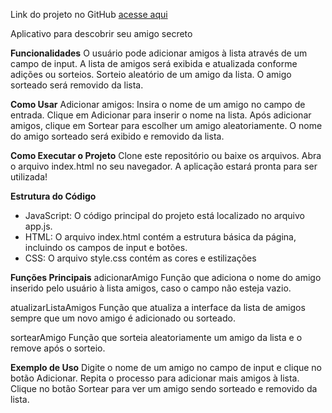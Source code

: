 Link do projeto no GitHub [acesse aqui](https://github.com/MarcosBertucci/Challenge-Alura-Amigo-Secreto "Title")

Aplicativo para descobrir seu amigo secreto

**Funcionalidades**
O usuário pode adicionar amigos à lista através de um campo de input.
A lista de amigos será exibida e atualizada conforme adições ou sorteios.
Sorteio aleatório de um amigo da lista. O amigo sorteado será removido da lista.

**Como Usar**
Adicionar amigos:
Insira o nome de um amigo no campo de entrada.
Clique em Adicionar para inserir o nome na lista.
Após adicionar amigos, clique em Sortear para escolher um amigo aleatoriamente.
O nome do amigo sorteado será exibido e removido da lista.

**Como Executar o Projeto**
Clone este repositório ou baixe os arquivos.
Abra o arquivo index.html no seu navegador.
A aplicação estará pronta para ser utilizada!

**Estrutura do Código**
 * JavaScript: O código principal do projeto está localizado no arquivo app.js.
 * HTML: O arquivo index.html contém a estrutura básica da página, incluindo os campos de input e botões.
 * CSS: O arquivo style.css contém as cores e estilizações

**Funções Principais**
adicionarAmigo
Função que adiciona o nome do amigo inserido pelo usuário à lista amigos, caso o campo não esteja vazio.

atualizarListaAmigos
Função que atualiza a interface da lista de amigos sempre que um novo amigo é adicionado ou sorteado.

sortearAmigo
Função que sorteia aleatoriamente um amigo da lista e o remove após o sorteio.

**Exemplo de Uso**
Digite o nome de um amigo no campo de input e clique no botão Adicionar.
Repita o processo para adicionar mais amigos à lista.
Clique no botão Sortear para ver um amigo sendo sorteado e removido da lista.